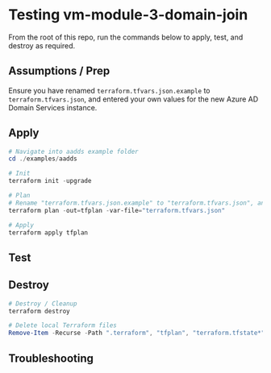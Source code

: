 # Testing vm-module-3-domain-join

From the root of this repo, run the commands below to apply, test, and destroy as required.

## Assumptions / Prep

Ensure you have renamed `terraform.tfvars.json.example` to `terraform.tfvars.json`, and entered your own values for
the new Azure AD Domain Services instance.

## Apply

```powershell
# Navigate into aadds example folder
cd ./examples/aadds

# Init
terraform init -upgrade

# Plan
# Rename "terraform.tfvars.json.example" to "terraform.tfvars.json", and enter your own values
terraform plan -out=tfplan -var-file="terraform.tfvars.json"

# Apply
terraform apply tfplan
```

## Test

<!-- TODO -->

## Destroy

```powershell
# Destroy / Cleanup
terraform destroy

# Delete local Terraform files
Remove-Item -Recurse -Path ".terraform", "tfplan", "terraform.tfstate*"
```

## Troubleshooting

<!-- TODO -->
